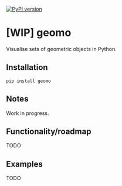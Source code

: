 [![PyPI version](https://badge.fury.io/py/geomo.svg)](https://badge.fury.io/py/geomo)

# [WIP] geomo
Visualise sets of geometric objects in Python.

## Installation

`pip install geomo`

## Notes

Work in progress.

## Functionality/roadmap

TODO

## Examples

TODO
